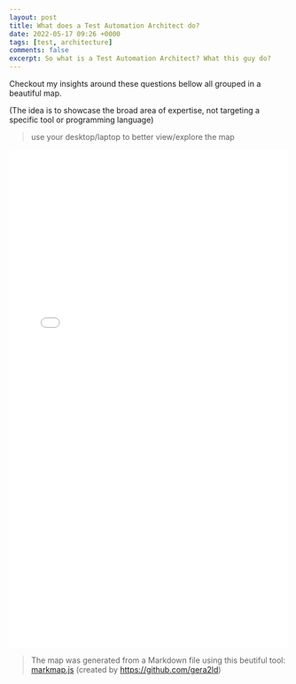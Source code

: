```yaml
---
layout: post
title: What does a Test Automation Architect do?
date: 2022-05-17 09:26 +0000
tags: [test, architecture]
comments: false
excerpt: So what is a Test Automation Architect? What this guy do?
---
```


Checkout my insights around these questions bellow all grouped in a beautiful map.

(The idea is to showcase the broad area of expertise, not targeting a specific tool or programming language)
>use your desktop/laptop to better view/explore the map
<iframe src="../../assets/html/what-a-ta-do.html" height="900px" width="100%" allowfullscreen="" frameborder="0">
</iframe>

>The map was generated from a Markdown file using this beutiful tool: [markmap.js](https://markmap.js.org/) (created by https://github.com/gera2ld)